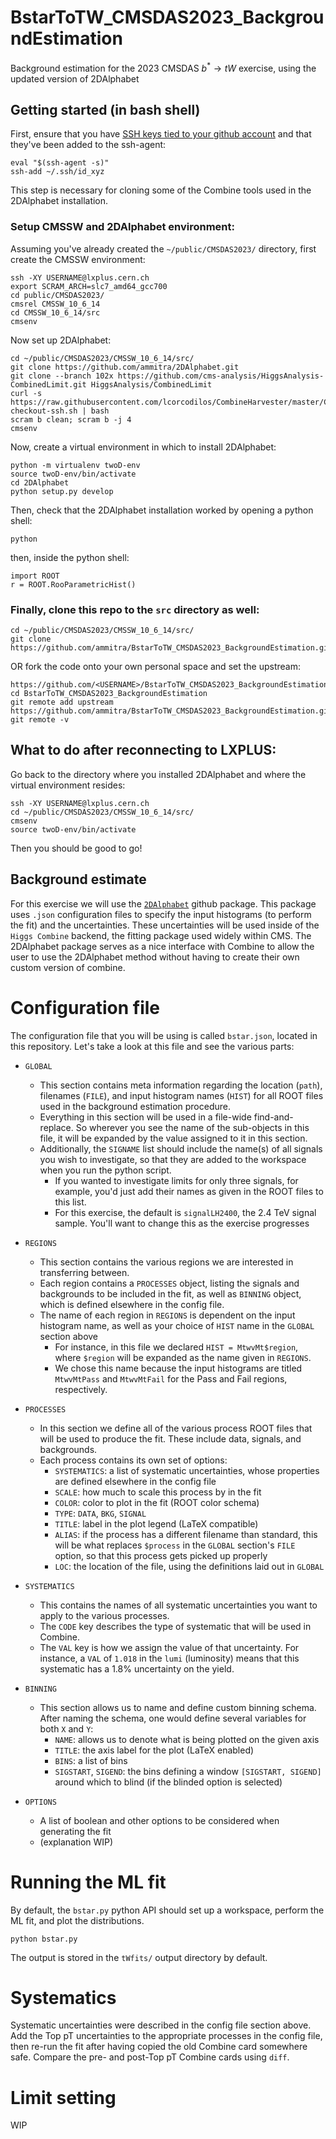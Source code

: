 # BstarToTW_CMSDAS2023_BackgroundEstimation
Background estimation for the 2023 CMSDAS $b^\ast \to tW$ exercise, using the updated version of 2DAlphabet

## Getting started (in bash shell)

First, ensure that you have [SSH keys tied to your github account](https://docs.github.com/en/authentication/connecting-to-github-with-ssh/generating-a-new-ssh-key-and-adding-it-to-the-ssh-agent) and that they've been added to the ssh-agent:
```
eval "$(ssh-agent -s)"
ssh-add ~/.ssh/id_xyz
```
This step is necessary for cloning some of the Combine tools used in the 2DAlphabet installation.

### Setup CMSSW and 2DAlphabet environment:
Assuming you've already created the `~/public/CMSDAS2023/` directory, first create the CMSSW environment:
```
ssh -XY USERNAME@lxplus.cern.ch
export SCRAM_ARCH=slc7_amd64_gcc700
cd public/CMSDAS2023/
cmsrel CMSSW_10_6_14
cd CMSSW_10_6_14/src
cmsenv
```

Now set up 2DAlphabet:
```
cd ~/public/CMSDAS2023/CMSSW_10_6_14/src/
git clone https://github.com/ammitra/2DAlphabet.git
git clone --branch 102x https://github.com/cms-analysis/HiggsAnalysis-CombinedLimit.git HiggsAnalysis/CombinedLimit
curl -s https://raw.githubusercontent.com/lcorcodilos/CombineHarvester/master/CombineTools/scripts/sparse-checkout-ssh.sh | bash
scram b clean; scram b -j 4
cmsenv
```

Now, create a virtual environment in which to install 2DAlphabet:
```
python -m virtualenv twoD-env
source twoD-env/bin/activate
cd 2DAlphabet
python setup.py develop
```

Then, check that the 2DAlphabet installation worked by opening a python shell:
```
python
```
then, inside the python shell:
```
import ROOT
r = ROOT.RooParametricHist()
```

### Finally, clone this repo to the `src` directory as well:
```
cd ~/public/CMSDAS2023/CMSSW_10_6_14/src/
git clone https://github.com/ammitra/BstarToTW_CMSDAS2023_BackgroundEstimation.git
```
OR fork the code onto your own personal space and set the upstream:
```
https://github.com/<USERNAME>/BstarToTW_CMSDAS2023_BackgroundEstimation.git
cd BstarToTW_CMSDAS2023_BackgroundEstimation
git remote add upstream https://github.com/ammitra/BstarToTW_CMSDAS2023_BackgroundEstimation.git
git remote -v
```

## What to do after reconnecting to LXPLUS:
Go back to the directory where you installed 2DAlphabet and where the virtual environment resides:
```
ssh -XY USERNAME@lxplus.cern.ch
cd ~/public/CMSDAS2023/CMSSW_10_6_14/src/
cmsenv
source twoD-env/bin/activate
```
Then you should be good to go!

## Background estimate
For this exercise we will use the [`2DAlphabet`](https://github.com/ammitra/2DAlphabet) github package. This package uses `.json` configuration files to specify the input histograms (to perform the fit) and the uncertainties. These uncertainties will be used inside of the `Higgs Combine` backend, the fitting package used widely within CMS. The 2DAlphabet package serves as a nice interface with Combine to allow the user to use the 2DAlphabet method without having to create their own custom version of combine. 

# Configuration file

The configuration file that you will be using is called `bstar.json`, located in this repository. Let's take a look at this file and see the various parts:

* `GLOBAL`
  - This section contains meta information regarding the location (`path`), filenames (`FILE`), and input histogram names (`HIST`) for all ROOT files used in the background estimation procedure.
  - Everything in this section will be used in a file-wide find-and-replace. So wherever you see the name of the sub-objects in this file, it will be expanded by the value assigned to it in this section. 
  - Additionally, the `SIGNAME` list should include the name(s) of all signals you wish to investigate, so that they are added to the workspace when you run the python script.
    - If you wanted to investigate limits for only three signals, for example, you'd just add their names as given in the ROOT files to this list. 
    - For this exercise, the default is `signalLH2400`, the 2.4 TeV signal sample. You'll want to change this as the exercise progresses

* `REGIONS`
  - This section contains the various regions we are interested in transferring between.
  - Each region contains a `PROCESSES` object, listing the signals and backgrounds to be included in the fit, as well as  `BINNING` object, which is defined elsewhere in the config file.
  - The name of each region in `REGIONS` is dependent on the input histogram name, as well as your choice of `HIST` name in the `GLOBAL` section above
    - For instance, in this file we declared `HIST = MtwvMt$region`, where `$region` will be expanded as the name given in `REGIONS`. 
    - We chose this name because the input histograms are titled `MtwvMtPass` and `MtwvMtFail` for the Pass and Fail regions, respectively. 

* `PROCESSES`
  - In this section we define all of the various process ROOT files that will be used to produce the fit. These include data, signals, and backgrounds.
  - Each process contains its own set of options:
    - `SYSTEMATICS`: a list of systematic uncertainties, whose properties are defined elsewhere in the config file
    - `SCALE`: how much to scale this process by in the fit
    - `COLOR`: color to plot in the fit (ROOT color schema)
    - `TYPE`: `DATA`, `BKG`, `SIGNAL`
    - `TITLE`: label in the plot legend (LaTeX compatible)
    - `ALIAS`: if the process has a different filename than standard, this will be what replaces `$process` in the `GLOBAL` section's `FILE` option, so that this process gets picked up properly
    - `LOC`: the location of the file, using the definitions laid out in `GLOBAL`

* `SYSTEMATICS`
  - This contains the names of all systematic uncertainties you want to apply to the various processes.
  - The `CODE` key describes the type of systematic that will be used in Combine.
  - The `VAL` key is how we assign the value of that uncertainty. For instance, a `VAL` of `1.018` in the `lumi` (luminosity) means that this systematic has a 1.8% uncertainty on the yield.

* `BINNING`
  - This section allows us to name and define custom binning schema. After naming the schema, one would define several variables for both `X` and `Y`:
    - `NAME`: allows us to denote what is being plotted on the given axis
    - `TITLE`: the axis label for the plot (LaTeX enabled)
    - `BINS`: a list of bins
    - `SIGSTART`, `SIGEND`: the bins defining a window `[SIGSTART, SIGEND]` around which to blind (if the blinded option is selected)

* `OPTIONS`
  - A list of boolean and other options to be considered when generating the fit
  - (explanation WIP)

# Running the ML fit
By default, the `bstar.py` python API should set up a workspace, perform the ML fit, and plot the distributions. 

```
python bstar.py
```

The output is stored in the `tWfits/` output directory by default.

# Systematics
Systematic uncertainties were described in the config file section above. Add the Top pT uncertainties to the appropriate processes in the config file, then re-run the fit after having copied the old Combine card somewhere safe. Compare the pre- and post-Top pT Combine cards using `diff`.

# Limit setting
WIP
